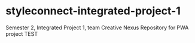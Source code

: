 # styleconnect-integrated-project-1
Semester 2, Integrated Project 1, team Creative Nexus
Repository for PWA project
TEST
